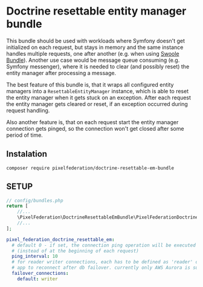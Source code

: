 # Doctrine resettable entity manager bundle

This bundle should be used with workloads where Symfony doesn't get initialized on each request, but stays in memory
and the same instance handles multiple requests, one after another (e.g. when using 
[Swoole Bundle](https://github.com/pixelfederation/swoole-bundle)).
Another use case would be message queue consuming (e.g. Symfony messenger), where it is needed
to clear (and possibly reset) the entity manager after processing a message. 

The best feature of this bundle is, that it wraps all configured entity managers 
into a `ResettableEntityManager` instance, which
is able to reset the entity manager when it gets stuck on an exception.
After each request the entity manager gets cleared or reset, if an exception occurred during request handling.

Also another feature is, that on each request start the entity manager connection gets pinged, so the connection
won't get closed after some period of time.

## Instalation

`composer require pixelfederation/doctrine-resettable-em-bundle`

## SETUP

```php
// config/bundles.php
return [
    //...
    \PixelFederation\DoctrineResettableEmBundle\PixelFederationDoctrineResettableEmBundle::class => ['all' => true]
    //...
];
```

```yaml
pixel_federation_doctrine_resettable_em:
  # default 0 - if set, the connection ping operation will be executed each X seconds 
  # (instead of at the beginning of each request) 
  ping_interval: 10 
  # for reader writer connections, each has to be defined as 'reader' or 'writer' to be able for the symfony
  # app to reconnect after db failover. currently only AWS Aurora is supported.
  failover_connections:  
    default: writer
```
